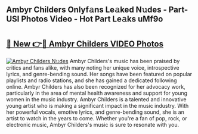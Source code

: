 ## Ambyr Childers Onlyf𝚊ns Le𝚊ked N𝚞des - Part-USI Photos Video - Hot Part Le𝚊ks uMf9o

# <h2><a href="http://ac51964.deff.icu/?id=Ambyr+Childers">🔗 New 👉🔴 Ambyr Childers VIDEO Photos</a></h2>

[![Ambyr Childers N𝚞des](https://i.imgur.com/rIISA9y.gif)](http://ac51964.deff.icu/?id=Ambyr+Childers)
Ambyr Childers's music has been praised by critics and fans alike, with many noting her unique voice, introspective lyrics, and genre-bending sound. Her songs have been featured on popular playlists and radio stations, and she has gained a dedicated following online. Ambyr Childers has also been recognized for her advocacy work, particularly in the area of mental health awareness and support for young women in the music industry. Ambyr Childers is a talented and innovative young artist who is making a significant impact in the music industry. With her powerful vocals, emotive lyrics, and genre-bending sound, she is an artist to watch in the years to come. Whether you're a fan of pop, rock, or electronic music, Ambyr Childers's music is sure to resonate with you.
